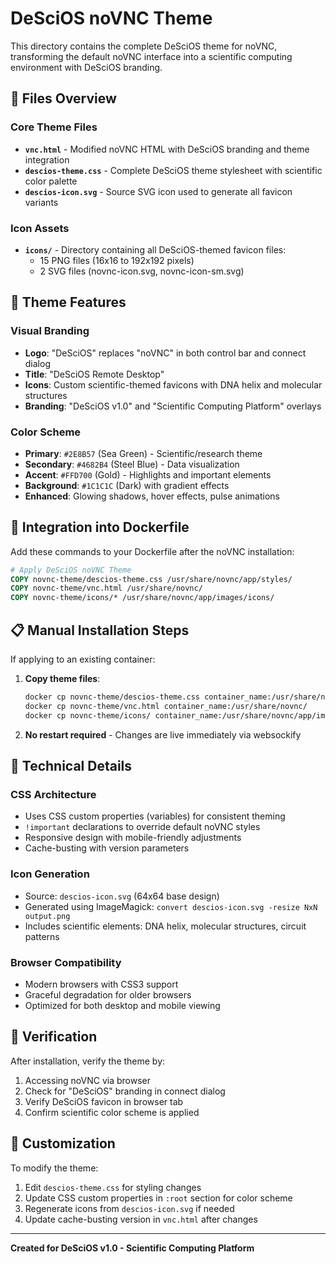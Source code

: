 # DeSciOS noVNC Theme

This directory contains the complete DeSciOS theme for noVNC, transforming the default noVNC interface into a scientific computing environment with DeSciOS branding.

## 📁 Files Overview

### Core Theme Files
- **`vnc.html`** - Modified noVNC HTML with DeSciOS branding and theme integration
- **`descios-theme.css`** - Complete DeSciOS theme stylesheet with scientific color palette
- **`descios-icon.svg`** - Source SVG icon used to generate all favicon variants

### Icon Assets
- **`icons/`** - Directory containing all DeSciOS-themed favicon files:
  - 15 PNG files (16x16 to 192x192 pixels)
  - 2 SVG files (novnc-icon.svg, novnc-icon-sm.svg)

## 🎨 Theme Features

### Visual Branding
- **Logo**: "DeSciOS" replaces "noVNC" in both control bar and connect dialog
- **Title**: "DeSciOS Remote Desktop" 
- **Icons**: Custom scientific-themed favicons with DNA helix and molecular structures
- **Branding**: "DeSciOS v1.0" and "Scientific Computing Platform" overlays

### Color Scheme
- **Primary**: `#2E8B57` (Sea Green) - Scientific/research theme
- **Secondary**: `#4682B4` (Steel Blue) - Data visualization
- **Accent**: `#FFD700` (Gold) - Highlights and important elements
- **Background**: `#1C1C1C` (Dark) with gradient effects
- **Enhanced**: Glowing shadows, hover effects, pulse animations

## 🔧 Integration into Dockerfile

Add these commands to your Dockerfile after the noVNC installation:

```dockerfile
# Apply DeSciOS noVNC Theme
COPY novnc-theme/descios-theme.css /usr/share/novnc/app/styles/
COPY novnc-theme/vnc.html /usr/share/novnc/
COPY novnc-theme/icons/* /usr/share/novnc/app/images/icons/
```

## 📋 Manual Installation Steps

If applying to an existing container:

1. **Copy theme files**:
   ```bash
   docker cp novnc-theme/descios-theme.css container_name:/usr/share/novnc/app/styles/
   docker cp novnc-theme/vnc.html container_name:/usr/share/novnc/
   docker cp novnc-theme/icons/ container_name:/usr/share/novnc/app/images/
   ```

2. **No restart required** - Changes are live immediately via websockify

## 🧪 Technical Details

### CSS Architecture
- Uses CSS custom properties (variables) for consistent theming
- `!important` declarations to override default noVNC styles
- Responsive design with mobile-friendly adjustments
- Cache-busting with version parameters

### Icon Generation
- Source: `descios-icon.svg` (64x64 base design)
- Generated using ImageMagick: `convert descios-icon.svg -resize NxN output.png`
- Includes scientific elements: DNA helix, molecular structures, circuit patterns

### Browser Compatibility
- Modern browsers with CSS3 support
- Graceful degradation for older browsers
- Optimized for both desktop and mobile viewing

## 🚀 Verification

After installation, verify the theme by:
1. Accessing noVNC via browser
2. Check for "DeSciOS" branding in connect dialog
3. Verify DeSciOS favicon in browser tab
4. Confirm scientific color scheme is applied

## 📝 Customization

To modify the theme:
1. Edit `descios-theme.css` for styling changes
2. Update CSS custom properties in `:root` section for color scheme
3. Regenerate icons from `descios-icon.svg` if needed
4. Update cache-busting version in `vnc.html` after changes

---

**Created for DeSciOS v1.0 - Scientific Computing Platform** 